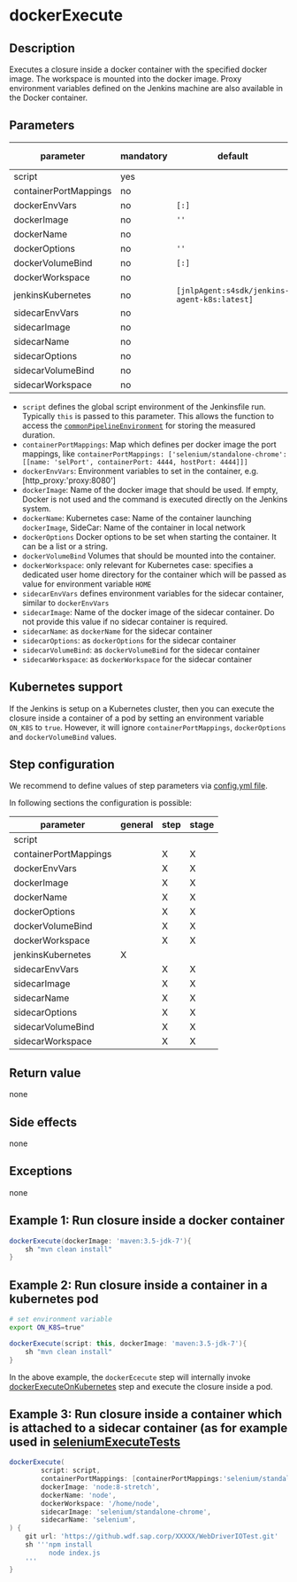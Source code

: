 # dockerExecute

## Description

Executes a closure inside a docker container with the specified docker image.
The workspace is mounted into the docker image.
Proxy environment variables defined on the Jenkins machine are also available in the Docker container.

## Parameters

| parameter | mandatory | default | possible values |
| ----------|-----------|---------|-----------------|
|script|yes|||
|containerPortMappings|no|||
|dockerEnvVars|no|`[:]`||
|dockerImage|no|`''`||
|dockerName|no|||
|dockerOptions|no|`''`||
|dockerVolumeBind|no|`[:]`||
|dockerWorkspace|no|||
|jenkinsKubernetes|no|`[jnlpAgent:s4sdk/jenkins-agent-k8s:latest]`||
|sidecarEnvVars|no|||
|sidecarImage|no|||
|sidecarName|no|||
|sidecarOptions|no|||
|sidecarVolumeBind|no|||
|sidecarWorkspace|no|||

* `script` defines the global script environment of the Jenkinsfile run. Typically `this` is passed to this parameter. This allows the function to access the [`commonPipelineEnvironment`](commonPipelineEnvironment.md) for storing the measured duration.
* `containerPortMappings`: Map which defines per docker image the port mappings, like `containerPortMappings: ['selenium/standalone-chrome': [[name: 'selPort', containerPort: 4444, hostPort: 4444]]]`
* `dockerEnvVars`: Environment variables to set in the container, e.g. [http_proxy:'proxy:8080']
* `dockerImage`: Name of the docker image that should be used. If empty, Docker is not used and the command is executed directly on the Jenkins system.
* `dockerName`: Kubernetes case: Name of the container launching `dockerImage`, SideCar: Name of the container in local network
* `dockerOptions` Docker options to be set when starting the container. It can be a list or a string.
* `dockerVolumeBind` Volumes that should be mounted into the container.
* `dockerWorkspace`: only relevant for Kubernetes case: specifies a dedicated user home directory for the container which will be passed as value for environment variable `HOME`
* `sidecarEnvVars` defines environment variables for the sidecar container, similar to `dockerEnvVars`
* `sidecarImage`: Name of the docker image of the sidecar container. Do not provide this value if no sidecar container is required.
* `sidecarName`: as `dockerName` for the sidecar container
* `sidecarOptions`: as `dockerOptions` for the sidecar container
* `sidecarVolumeBind`: as `dockerVolumeBind` for the sidecar container
* `sidecarWorkspace`: as `dockerWorkspace` for the sidecar container

## Kubernetes support

If the Jenkins is setup on a Kubernetes cluster, then you can execute the closure inside a container of a pod by setting an environment variable `ON_K8S` to `true`. However, it will ignore `containerPortMappings`, `dockerOptions` and `dockerVolumeBind` values.

## Step configuration

We recommend to define values of step parameters via [config.yml file](../configuration.md).

In following sections the configuration is possible:

| parameter | general | step | stage |
| ----------|-----------|---------|-----------------|
|script||||
|containerPortMappings||X|X|
|dockerEnvVars||X|X|
|dockerImage||X|X|
|dockerName||X|X|
|dockerOptions||X|X|
|dockerVolumeBind||X|X|
|dockerWorkspace||X|X|
|jenkinsKubernetes|X|||
|sidecarEnvVars||X|X|
|sidecarImage||X|X|
|sidecarName||X|X|
|sidecarOptions||X|X|
|sidecarVolumeBind||X|X|
|sidecarWorkspace||X|X|

## Return value

none

## Side effects

none

## Exceptions

none

## Example 1: Run closure inside a docker container

```groovy
dockerExecute(dockerImage: 'maven:3.5-jdk-7'){
    sh "mvn clean install"
}
```

## Example 2: Run closure inside a container in a kubernetes pod

```sh
# set environment variable
export ON_K8S=true"
```

```groovy
dockerExecute(script: this, dockerImage: 'maven:3.5-jdk-7'){
    sh "mvn clean install"
}
```

In the above example, the `dockerEcecute` step will internally invoke [dockerExecuteOnKubernetes](dockerExecuteOnKubernetes.md) step and execute the closure inside a pod.

## Example 3: Run closure inside a container which is attached to a sidecar container (as for example used in [seleniumExecuteTests](seleniumExecuteTests.md)

```groovy
dockerExecute(
        script: script,
        containerPortMappings: [containerPortMappings:'selenium/standalone-chrome':[containerPort: 4444, hostPort: 4444]],
        dockerImage: 'node:8-stretch',
        dockerName: 'node',
        dockerWorkspace: '/home/node',
        sidecarImage: 'selenium/standalone-chrome',
        sidecarName: 'selenium',
) {
    git url: 'https://github.wdf.sap.corp/XXXXX/WebDriverIOTest.git'
    sh '''npm install
          node index.js
    '''
}
```
